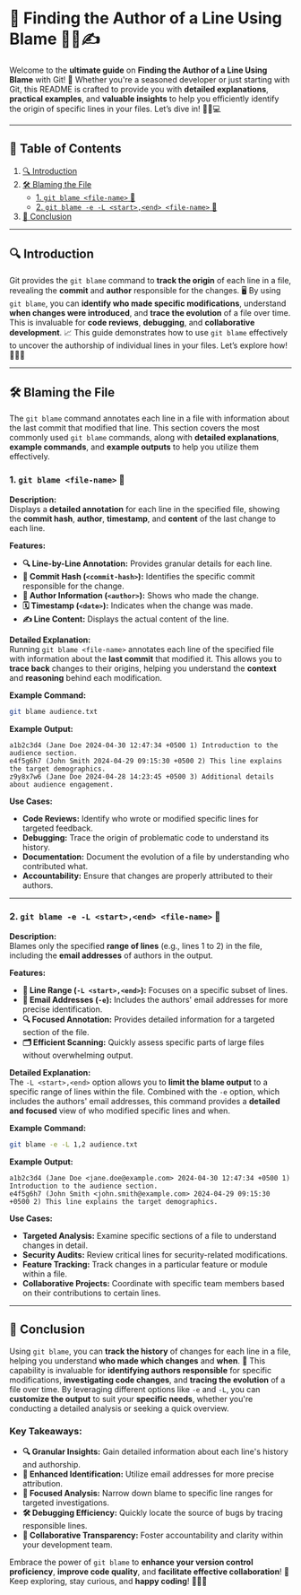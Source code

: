 # 📂 **Finding the Author of a Line Using Blame** 🕵️‍♂️✍️

Welcome to the **ultimate guide** on **Finding the Author of a Line Using Blame** with Git! 🚀 Whether you're a seasoned developer or just starting with Git, this README is crafted to provide you with **detailed explanations**, **practical examples**, and **valuable insights** to help you efficiently identify the origin of specific lines in your files. Let’s dive in! 🏊‍♂️💻

---

## 📑 Table of Contents

1. [🔍 Introduction](#-introduction)
2. [🛠️ Blaming the File](#-blaming-the-file)
   - [1. `git blame <file-name>` 📄](#1-git-blame-file-name-📄)
   - [2. `git blame -e -L <start>,<end> <file-name>` 📜](#2-git-blame-e-l-startend-file-name-📜)
3. [📝 Conclusion](#-conclusion)

---

## 🔍 Introduction

Git provides the `git blame` command to **track the origin** of each line in a file, revealing the **commit** and **author** responsible for the changes. 🖥️ By using `git blame`, you can **identify who made specific modifications**, understand **when changes were introduced**, and **trace the evolution** of a file over time. This is invaluable for **code reviews**, **debugging**, and **collaborative development**. 📈 This guide demonstrates how to use `git blame` effectively to uncover the authorship of individual lines in your files. Let’s explore how! 🕵️‍♂️🔧

---

## 🛠️ Blaming the File

The `git blame` command annotates each line in a file with information about the last commit that modified that line. This section covers the most commonly used `git blame` commands, along with **detailed explanations**, **example commands**, and **example outputs** to help you utilize them effectively.

### 1. `git blame <file-name>` 📄

**Description:**  
Displays a **detailed annotation** for each line in the specified file, showing the **commit hash**, **author**, **timestamp**, and **content** of the last change to each line.

**Features:**
- **🔍 Line-by-Line Annotation:** Provides granular details for each line.
- **🔑 Commit Hash (`<commit-hash>`):** Identifies the specific commit responsible for the change.
- **👤 Author Information (`<author>`):** Shows who made the change.
- **🗓️ Timestamp (`<date>`):** Indicates when the change was made.
- **✍️ Line Content:** Displays the actual content of the line.

**Detailed Explanation:**  
Running `git blame <file-name>` annotates each line of the specified file with information about the **last commit** that modified it. This allows you to **trace back** changes to their origins, helping you understand the **context** and **reasoning** behind each modification.

**Example Command:**
```bash
git blame audience.txt
```

**Example Output:**
```
a1b2c3d4 (Jane Doe 2024-04-30 12:47:34 +0500 1) Introduction to the audience section.
e4f5g6h7 (John Smith 2024-04-29 09:15:30 +0500 2) This line explains the target demographics.
z9y8x7w6 (Jane Doe 2024-04-28 14:23:45 +0500 3) Additional details about audience engagement.
```

**Use Cases:**
- **Code Reviews:** Identify who wrote or modified specific lines for targeted feedback.
- **Debugging:** Trace the origin of problematic code to understand its history.
- **Documentation:** Document the evolution of a file by understanding who contributed what.
- **Accountability:** Ensure that changes are properly attributed to their authors.

---

### 2. `git blame -e -L <start>,<end> <file-name>` 📜

**Description:**  
Blames only the specified **range of lines** (e.g., lines 1 to 2) in the file, including the **email addresses** of authors in the output.

**Features:**
- **📏 Line Range (`-L <start>,<end>`):** Focuses on a specific subset of lines.
- **📧 Email Addresses (`-e`):** Includes the authors' email addresses for more precise identification.
- **🔍 Focused Annotation:** Provides detailed information for a targeted section of the file.
- **🗂️ Efficient Scanning:** Quickly assess specific parts of large files without overwhelming output.

**Detailed Explanation:**  
The `-L <start>,<end>` option allows you to **limit the blame output** to a specific range of lines within the file. Combined with the `-e` option, which includes the authors' email addresses, this command provides a **detailed and focused** view of who modified specific lines and when.

**Example Command:**
```bash
git blame -e -L 1,2 audience.txt
```

**Example Output:**
```
a1b2c3d4 (Jane Doe <jane.doe@example.com> 2024-04-30 12:47:34 +0500 1) Introduction to the audience section.
e4f5g6h7 (John Smith <john.smith@example.com> 2024-04-29 09:15:30 +0500 2) This line explains the target demographics.
```

**Use Cases:**
- **Targeted Analysis:** Examine specific sections of a file to understand changes in detail.
- **Security Audits:** Review critical lines for security-related modifications.
- **Feature Tracking:** Track changes in a particular feature or module within a file.
- **Collaborative Projects:** Coordinate with specific team members based on their contributions to certain lines.

---

## 📝 Conclusion

Using `git blame`, you can **track the history** of changes for each line in a file, helping you understand **who made which changes** and **when**. 📜 This capability is invaluable for **identifying authors responsible** for specific modifications, **investigating code changes**, and **tracing the evolution** of a file over time. By leveraging different options like `-e` and `-L`, you can **customize the output** to suit your **specific needs**, whether you're conducting a detailed analysis or seeking a quick overview.

### Key Takeaways:
- **🔍 Granular Insights:** Gain detailed information about each line's history and authorship.
- **📧 Enhanced Identification:** Utilize email addresses for more precise attribution.
- **📏 Focused Analysis:** Narrow down blame to specific line ranges for targeted investigations.
- **🛠️ Debugging Efficiency:** Quickly locate the source of bugs by tracing responsible lines.
- **🤝 Collaborative Transparency:** Foster accountability and clarity within your development team.

Embrace the power of `git blame` to **enhance your version control proficiency**, **improve code quality**, and **facilitate effective collaboration**! 🚀 Keep exploring, stay curious, and **happy coding**! 👨‍💻🎉
